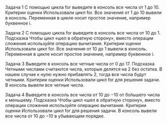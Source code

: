 Задача 1
С помощью цикла for выведите в консоль все числа от 1 до 10.
Критерии оценки
Использовали цикл for.
Все значения от 1 до 10 вывели в консоль.
Переменная в цикле носит простое значение, например буквенное i.


Задача 2
С помощью цикла for выведите в консоль все числа от 10 до 1.
Подсказка
Чтобы цикл «шел в обратную сторону», вместо операции сложения используйте операцию вычитания.
Критерии оценки
Использовали цикл for.
Все значения от 10 до 1 вывели в консоль.
Переменная в цикле носит простое значение, например буквенное i.


Задача 3
Выведите в консоль все четные числа от 0 до 17.
Подсказка
Четными числами считаются числа, которые делятся на 2 без остатка. В нашем случае к нулю нужно 
прибавлять 2, тогда все числа будут четными.
Критерии оценки
Использовали цикл for для решения задачи.
В консоль вывели все четные числа.


Задача 4
Выведите в консоль все числа от 10 до −10 от бо́льшего числа к меньшему.
Подсказка
Чтобы цикл «шел в обратную сторону», вместо операции сложения используйте операцию вычитания.
Критерии оценки
Использовали цикл for для решения задачи.
В консоль вывели все числа от 10 до −10 в убывающем порядке.